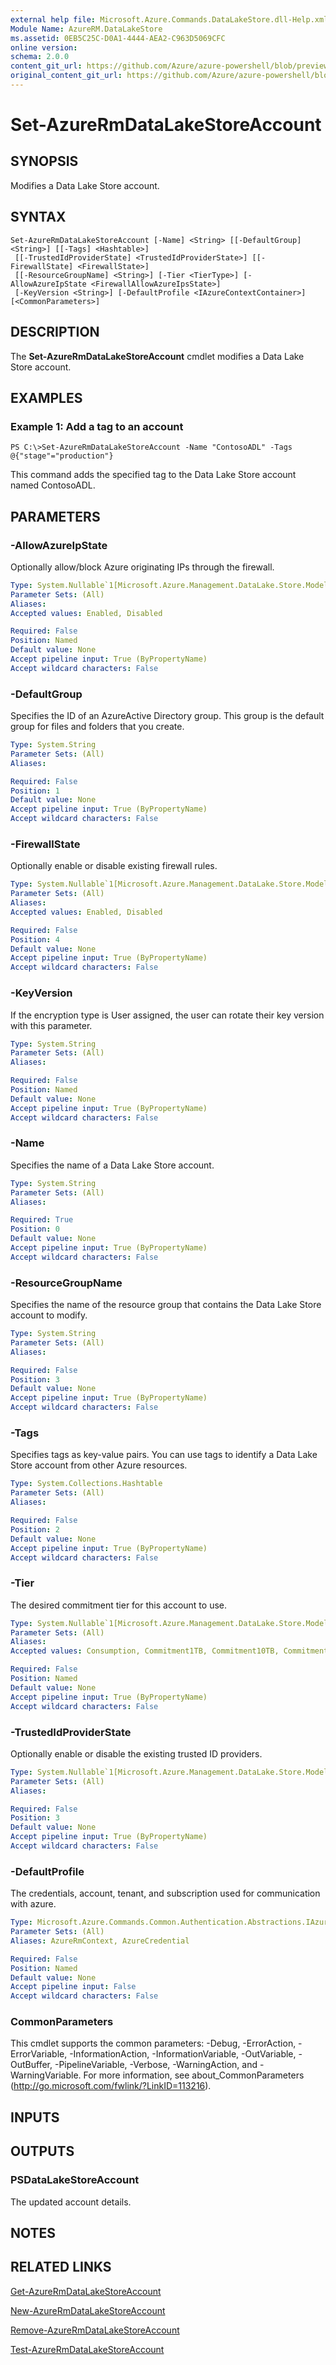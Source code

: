 ```yaml
---
external help file: Microsoft.Azure.Commands.DataLakeStore.dll-Help.xml
Module Name: AzureRM.DataLakeStore
ms.assetid: 0EB5C25C-D0A1-4444-AEA2-C963D5069CFC
online version:
schema: 2.0.0
content_git_url: https://github.com/Azure/azure-powershell/blob/preview/src/ResourceManager/DataLakeStore/Commands.DataLakeStore/help/Set-AzureRmDataLakeStoreAccount.md
original_content_git_url: https://github.com/Azure/azure-powershell/blob/preview/src/ResourceManager/DataLakeStore/Commands.DataLakeStore/help/Set-AzureRmDataLakeStoreAccount.md
---
```


# Set-AzureRmDataLakeStoreAccount

## SYNOPSIS
Modifies a Data Lake Store account.

## SYNTAX

```
Set-AzureRmDataLakeStoreAccount [-Name] <String> [[-DefaultGroup] <String>] [[-Tags] <Hashtable>]
 [[-TrustedIdProviderState] <TrustedIdProviderState>] [[-FirewallState] <FirewallState>]
 [[-ResourceGroupName] <String>] [-Tier <TierType>] [-AllowAzureIpState <FirewallAllowAzureIpsState>]
 [-KeyVersion <String>] [-DefaultProfile <IAzureContextContainer>] [<CommonParameters>]
```

## DESCRIPTION
The **Set-AzureRmDataLakeStoreAccount** cmdlet modifies a Data Lake Store account.

## EXAMPLES

### Example 1: Add a tag to an account
```
PS C:\>Set-AzureRmDataLakeStoreAccount -Name "ContosoADL" -Tags @{"stage"="production"}
```

This command adds the specified tag to the Data Lake Store account named ContosoADL.

## PARAMETERS

### -AllowAzureIpState
Optionally allow/block Azure originating IPs through the firewall.

```yaml
Type: System.Nullable`1[Microsoft.Azure.Management.DataLake.Store.Models.FirewallAllowAzureIpsState]
Parameter Sets: (All)
Aliases: 
Accepted values: Enabled, Disabled

Required: False
Position: Named
Default value: None
Accept pipeline input: True (ByPropertyName)
Accept wildcard characters: False
```

### -DefaultGroup
Specifies the ID of an AzureActive Directory group.
This group is the default group for files and folders that you create.

```yaml
Type: System.String
Parameter Sets: (All)
Aliases: 

Required: False
Position: 1
Default value: None
Accept pipeline input: True (ByPropertyName)
Accept wildcard characters: False
```

### -FirewallState
Optionally enable or disable existing firewall rules.

```yaml
Type: System.Nullable`1[Microsoft.Azure.Management.DataLake.Store.Models.FirewallState]
Parameter Sets: (All)
Aliases: 
Accepted values: Enabled, Disabled

Required: False
Position: 4
Default value: None
Accept pipeline input: True (ByPropertyName)
Accept wildcard characters: False
```

### -KeyVersion
If the encryption type is User assigned, the user can rotate their key version with this parameter.

```yaml
Type: System.String
Parameter Sets: (All)
Aliases: 

Required: False
Position: Named
Default value: None
Accept pipeline input: True (ByPropertyName)
Accept wildcard characters: False
```

### -Name
Specifies the name of a Data Lake Store account.

```yaml
Type: System.String
Parameter Sets: (All)
Aliases: 

Required: True
Position: 0
Default value: None
Accept pipeline input: True (ByPropertyName)
Accept wildcard characters: False
```

### -ResourceGroupName
Specifies the name of the resource group that contains the Data Lake Store account to modify.

```yaml
Type: System.String
Parameter Sets: (All)
Aliases: 

Required: False
Position: 3
Default value: None
Accept pipeline input: True (ByPropertyName)
Accept wildcard characters: False
```

### -Tags
Specifies tags as key-value pairs.
You can use tags to identify a Data Lake Store account from other Azure resources.

```yaml
Type: System.Collections.Hashtable
Parameter Sets: (All)
Aliases: 

Required: False
Position: 2
Default value: None
Accept pipeline input: True (ByPropertyName)
Accept wildcard characters: False
```

### -Tier
The desired commitment tier for this account to use.

```yaml
Type: System.Nullable`1[Microsoft.Azure.Management.DataLake.Store.Models.TierType]
Parameter Sets: (All)
Aliases: 
Accepted values: Consumption, Commitment1TB, Commitment10TB, Commitment100TB, Commitment500TB, Commitment1PB, Commitment5PB

Required: False
Position: Named
Default value: None
Accept pipeline input: True (ByPropertyName)
Accept wildcard characters: False
```

### -TrustedIdProviderState
Optionally enable or disable the existing trusted ID providers.

```yaml
Type: System.Nullable`1[Microsoft.Azure.Management.DataLake.Store.Models.TrustedIdProviderState]
Parameter Sets: (All)
Aliases: 

Required: False
Position: 3
Default value: None
Accept pipeline input: True (ByPropertyName)
Accept wildcard characters: False
```

### -DefaultProfile
The credentials, account, tenant, and subscription used for communication with azure.

```yaml
Type: Microsoft.Azure.Commands.Common.Authentication.Abstractions.IAzureContextContainer
Parameter Sets: (All)
Aliases: AzureRmContext, AzureCredential

Required: False
Position: Named
Default value: None
Accept pipeline input: False
Accept wildcard characters: False
```

### CommonParameters
This cmdlet supports the common parameters: -Debug, -ErrorAction, -ErrorVariable, -InformationAction, -InformationVariable, -OutVariable, -OutBuffer, -PipelineVariable, -Verbose, -WarningAction, and -WarningVariable. For more information, see about_CommonParameters (http://go.microsoft.com/fwlink/?LinkID=113216).

## INPUTS

## OUTPUTS

### PSDataLakeStoreAccount
The updated account details.

## NOTES

## RELATED LINKS

[Get-AzureRmDataLakeStoreAccount](./Get-AzureRmDataLakeStoreAccount.md)

[New-AzureRmDataLakeStoreAccount](./New-AzureRmDataLakeStoreAccount.md)

[Remove-AzureRmDataLakeStoreAccount](./Remove-AzureRmDataLakeStoreAccount.md)

[Test-AzureRmDataLakeStoreAccount](./Test-AzureRmDataLakeStoreAccount.md)


